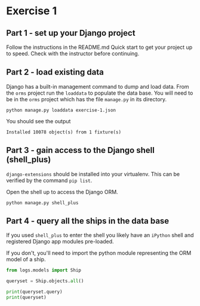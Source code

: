 # Exercise 1

## Part 1 - set up your Django project

Follow the instructions in the README.md Quick start to get your project up to speed. Check with the instructor before continuing.

## Part 2 - load existing data

Django has a built-in management command to dump and load data. From the `orms` project run the `loaddata` to populate the data base. You will need to be in the `orms` project which has the file `manage.py` in its directory.


    python manage.py loaddata exercise-1.json


You should see the output

    Installed 10078 object(s) from 1 fixture(s)

## Part 3 - gain access to the Django shell (shell_plus)

`django-extensions` should be installed into your virtualenv. This can be verified by the command `pip list`.

Open the shell up to access the Django ORM. 

```console
python manage.py shell_plus
```

## Part 4 - query all the ships in the data base

If you used `shell_plus` to enter the shell you likely have an `iPython` shell and registered Django app modules pre-loaded.

If you don't, you'll need to import the python module representing the ORM model of a ship.

```py
from logs.models import Ship

queryset = Ship.objects.all()

print(queryset.query)
print(queryset)
```
